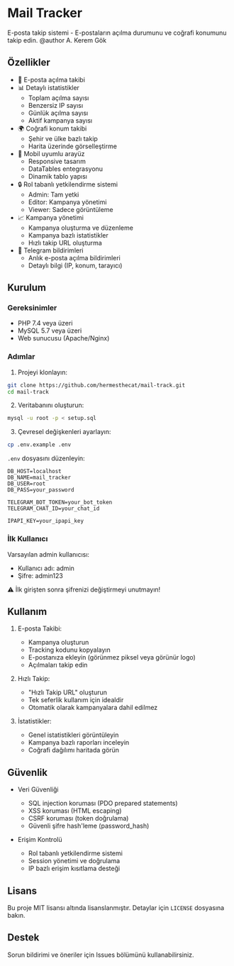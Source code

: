# Mail Tracker

E-posta takip sistemi - E-postaların açılma durumunu ve coğrafi konumunu takip edin.
@author A. Kerem Gök

## Özellikler

- 📧 E-posta açılma takibi
- 📊 Detaylı istatistikler
  - Toplam açılma sayısı
  - Benzersiz IP sayısı
  - Günlük açılma sayısı
  - Aktif kampanya sayısı
- 🌍 Coğrafi konum takibi
  - Şehir ve ülke bazlı takip
  - Harita üzerinde görselleştirme
- 📱 Mobil uyumlu arayüz
  - Responsive tasarım
  - DataTables entegrasyonu
  - Dinamik tablo yapısı
- 🔒 Rol tabanlı yetkilendirme sistemi
  - Admin: Tam yetki
  - Editor: Kampanya yönetimi
  - Viewer: Sadece görüntüleme
- 📈 Kampanya yönetimi
  - Kampanya oluşturma ve düzenleme
  - Kampanya bazlı istatistikler
  - Hızlı takip URL oluşturma
- 🔔 Telegram bildirimleri
  - Anlık e-posta açılma bildirimleri
  - Detaylı bilgi (IP, konum, tarayıcı)

## Kurulum

### Gereksinimler

- PHP 7.4 veya üzeri
- MySQL 5.7 veya üzeri
- Web sunucusu (Apache/Nginx)

### Adımlar

1. Projeyi klonlayın:
```bash
git clone https://github.com/hermesthecat/mail-track.git
cd mail-track
```

2. Veritabanını oluşturun:
```bash
mysql -u root -p < setup.sql
```

3. Çevresel değişkenleri ayarlayın:
```bash
cp .env.example .env
```
`.env` dosyasını düzenleyin:
```
DB_HOST=localhost
DB_NAME=mail_tracker
DB_USER=root
DB_PASS=your_password

TELEGRAM_BOT_TOKEN=your_bot_token
TELEGRAM_CHAT_ID=your_chat_id

IPAPI_KEY=your_ipapi_key
```

### İlk Kullanıcı

Varsayılan admin kullanıcısı:
- Kullanıcı adı: admin
- Şifre: admin123

⚠️ İlk girişten sonra şifrenizi değiştirmeyi unutmayın!

## Kullanım

1. E-posta Takibi:
   - Kampanya oluşturun
   - Tracking kodunu kopyalayın
   - E-postanıza ekleyin (görünmez piksel veya görünür logo)
   - Açılmaları takip edin

2. Hızlı Takip:
   - "Hızlı Takip URL" oluşturun
   - Tek seferlik kullanım için idealdir
   - Otomatik olarak kampanyalara dahil edilmez

3. İstatistikler:
   - Genel istatistikleri görüntüleyin
   - Kampanya bazlı raporları inceleyin
   - Coğrafi dağılımı haritada görün

## Güvenlik

- Veri Güvenliği
  - SQL injection koruması (PDO prepared statements)
  - XSS koruması (HTML escaping)
  - CSRF koruması (token doğrulama)
  - Güvenli şifre hash'leme (password_hash)

- Erişim Kontrolü
  - Rol tabanlı yetkilendirme sistemi
  - Session yönetimi ve doğrulama
  - IP bazlı erişim kısıtlama desteği

## Lisans

Bu proje MIT lisansı altında lisanslanmıştır. Detaylar için `LICENSE` dosyasına bakın.

## Destek

Sorun bildirimi ve öneriler için Issues bölümünü kullanabilirsiniz. 